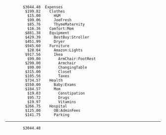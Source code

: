             $3044.48  Expenses
             $199.82    Clothes
              $15.00      H&M
              $99.06      JoeFresh
              $85.76      ThymeMaternity
              $16.36    Comfort:Mom
             $881.38    Equipment
             $429.39      BestBuy:Stroller
             $451.99      Dryer
             $945.60    Furniture
              $28.04      Amazon:Lights
             $917.56      Ikea
              $99.00        ArmChair:FootRest
             $299.00        Armchair
              $99.00        ChangingTable
             $315.00        Closet
             $105.56        Taxes
             $734.57    Health
             $550.00      Baby:Exams
             $184.57      Mom
              $19.03        Constipation
              $95.72        Drugs
              $19.97        Vitamins
             $266.75    Hospital
             $125.00      OB:AdminFees
             $141.75      Parking
--------------------
            $3044.48
